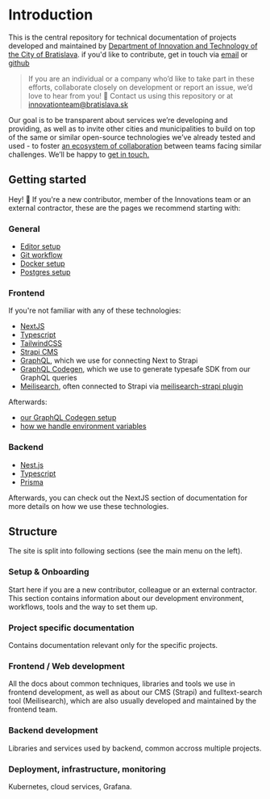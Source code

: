 # Introduction

This is the central repository for technical documentation of projects developed and maintained by [Department of Innovation and Technology of the City of Bratislava](https://inovacie.bratislava.sk). if you'd like to contribute, get in touch via [email](mailto:innovationteam@bratislava.sk) or [github](https://github.com/bratislava/bratislava.github.io)

> If you are an individual or a company who’d like to take part in these efforts, collaborate closely on development or report an issue, we’d love to hear from you! 🙌 Contact us using this repository or at [innovationteam@bratislava.sk](mailto:innovationteam@bratislava.sk)

Our goal is to be transparent about services we’re developing and providing, as well as to invite other cities and municipalities to build on top of the same or similar open-source technologies we’ve already tested and used - to foster [an ecosystem of collaboration](https://publiccode.eu) between teams facing similar challenges. We’ll be happy to [get in touch.](mailto:innovationteam@bratislava.sk)

## Getting started

Hey! 👋 If you're a new contributor, member of the Innovations team or an external contractor, these are the pages we recommend starting with:

### General

- [Editor setup](onboarding/editor-setup)
- [Git workflow](onboarding/git-workflow)
- [Docker setup](onboarding/docker-setup)
- [Postgres setup](onboarding/postgres-setup)

### Frontend

If you're not familiar with any of these technologies:

- [NextJS](https://nextjs.org)
- [Typescript](https://www.typescriptlang.org)
- [TailwindCSS](https://tailwindcss.com/)
- [Strapi CMS](https://strapi.io/)
- [GraphQL](https://graphql.org/), which we use for connecting Next to Strapi
- [GraphQL Codegen](https://www.graphql-code-generator.com/), which we use to generate typesafe SDK from our GraphQL queries
- [Meilisearch](https://www.meilisearch.com/), often connected to Strapi via [meilisearch-strapi plugin](https://github.com/meilisearch/strapi-plugin-meilisearch)

Afterwards:

- [our GraphQL Codegen setup](./graphql)
- [how we handle environment variables](./deployment-and-infrastructure/env-vars-and-secrets)

### Backend

- [Nest.js](https://nestjs.com/)
- [Typescript](https://www.typescriptlang.org)
- [Prisma](https://www.prisma.io/)

Afterwards, you can check out the NextJS section of documentation for more details on how we use these technologies.

## Structure

The site is split into following sections (see the main menu on the left).

### Setup & Onboarding

Start here if you are a new contributor, colleague or an external contractor. This section contains information about our development environment, workflows, tools and the way to set them up.

### Project specific documentation

Contains documentation relevant only for the specific projects.

### Frontend / Web development

All the docs about common techniques, libraries and tools we use in frontend development, as well as about our CMS (Strapi) and fulltext-search tool (Meilisearch), which are also usually developed and maintained by the frontend team.

### Backend development

Libraries and services used by backend, common accross multiple projects.

### Deployment, infrastructure, monitoring

Kubernetes, cloud services, Grafana.
